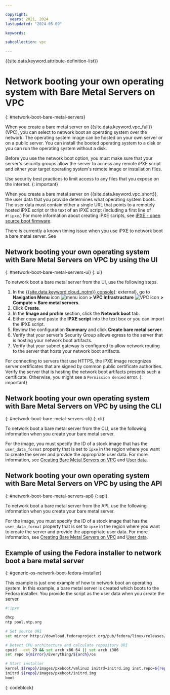 ```yaml
---

copyright:
  years: 2021, 2024
lastupdated: "2024-05-09"

keywords:

subcollection: vpc

---
```


{{site.data.keyword.attribute-definition-list}}

# Network booting your own operating system with Bare Metal Servers on VPC
{: #network-boot-bare-metal-servers}

When you create a bare metal server on {{site.data.keyword.vpc_full}} (VPC), you can select to network boot an operating system over the network. The operating system image can be hosted on your own server or on a public server. You can install the booted operating system to a disk or you can run the operating system without a disk.

Before you use the network boot option, you must make sure that your server's security groups allow the server to access any remote iPXE script and either your target operating system's remote image or installation files.

Use security best practices to limit access to any files that you expose on the internet.
{: important}

When you create a bare metal server on {{site.data.keyword.vpc_short}}, the user data that you provide determines what operating system boots. The user data must contain either a single URL that points to a remotely hosted iPXE script or the text of an iPXE script (including a first line of `#!ipxe`.) For more information about creating iPXE scripts, see [iPXE - open source boot firmware](https://ipxe.org/scripting).

There is currently a known timing issue when you use iPXE to network boot a bare metal server. See

## Network booting your own operating system with Bare Metal Servers on VPC by using the UI
{: #network-boot-bare-metal-servers-ui}
{: ui}

To network boot a bare metal server from the UI, use the following steps.

1. In the [{{site.data.keyword.cloud_notm}} console](/login){: external}, go to **Navigation Menu** icon ![menu icon](../../icons/icon_hamburger.svg) **> VPC Infrastructure** ![VPC icon](../../icons/vpc.svg) **> Compute > Bare metal servers**.
1. Click **Create**.
1. In the **Image and profile** section, click the **Network boot** tab.
1. Either copy and paste the **IPXE script** into the text box or you can import the IPXE script.
1. Review the configuration **Summary** and click **Create bare metal server**.
1. Verify that your server's Security Group allows egress to the server that is hosting your network boot artifacts.
1. Verify that your subnet gateway is configured to allow network routing to the server that hosts your network boot artifacts.

For connecting to servers that use HTTPS, the iPXE image recognizes server certificates that are signed by common public certificate authorities. Verify the server that is hosting the network boot artifacts presents such a certificate. Otherwise, you might see a `Permission denied` error.
{: important}

## Network booting your own operating system with Bare Metal Servers on VPC by using the CLI
{: #network-boot-bare-metal-servers-cli}
{: cli}

To network boot a bare metal server from the CLI, use the following information when you create your bare metal server.

For the image, you must specify the ID of a stock image that has the `user_data_format` property that is set to `ipxe` in the region where you want to create the server and provide the appropriate user data. For more information, see [Creating Bare Metal Servers on VPC](/docs/vpc?topic=vpc-creating-bare-metal-servers&interface=cli) and [User data](/docs/vpc?topic=vpc-user-data).

## Network booting your own operating system with Bare Metal Servers on VPC by using the API
{: #network-boot-bare-metal-servers-api}
{: api}

To network boot a bare metal server from the API, use the following information when you create your bare metal server.

For the image, you must specify the ID of a stock image that has the `user_data_format` property that is set to `ipxe` in the region where you want to create the server and provide the appropriate user data. For more information, see [Creating Bare Metal Servers on VPC](/docs/vpc?topic=vpc-creating-bare-metal-servers&interface=api) and [User data](/docs/vpc?topic=vpc-user-data).

## Example of using the Fedora installer to network boot a bare metal server
{: #generic-os-network-boot-fedora-installer}

This example is just one example of how to network boot an operating system. In this example, a bare metal server is created which boots to the Fedora installer. You provide the script as the user data when you create the server.

```sh
#!ipxe

dhcp
ntp pool.ntp.org

# Set source URI
set mirror http://download.fedoraproject.org/pub/fedora/linux/releases/38

# Detect CPU architecture and calculate repository URI
cpuid --ext 29 && set arch x86_64 || set arch i386
set repo ${mirror}/Everything/${arch}/os

# Start installer
kernel ${repo}/images/pxeboot/vmlinuz initrd=initrd.img inst.repo=${repo}
initrd ${repo}/images/pxeboot/initrd.img
boot
```
{: codeblock}
